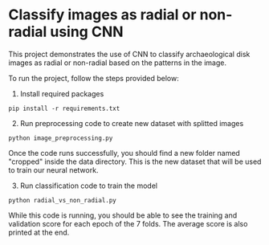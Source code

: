 # Classify images as radial or non-radial using CNN

This project demonstrates the use of CNN to classify archaeological disk images as radial or non-radial based on the patterns in the image.

To run the project, follow the steps provided below:

1. Install required packages
```
pip install -r requirements.txt
```

2. Run preprocessing code to create new dataset with splitted images
```
python image_preprocessing.py
```
Once the code runs successfully, you should find a new folder named "cropped" inside the data directory. This is the new dataset that will be used to train our neural network.

3. Run classification code to train the model
```
python radial_vs_non_radial.py
```
While this code is running, you should be able to see the training and validation score for each epoch of the 7 folds. The average score is also printed at the end.
